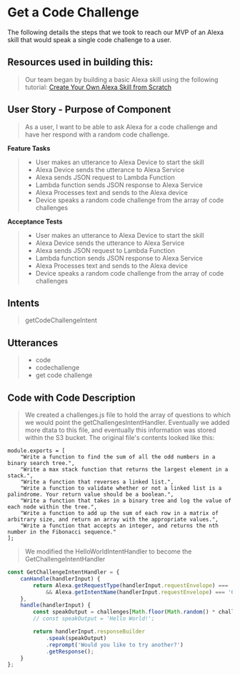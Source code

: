 # Get a Code Challenge

The following details the steps that we took to reach our MVP of an Alexa skill that would speak a single code challenge to a user.

## Resources used in building this:

> Our team began by building a basic Alexa skill using the following tutorial:
[Create Your Own Alexa Skill from Scratch](https://www.youtube.com/watch?v=lc9A_6Uz_t4)

## User Story - Purpose of Component

> As a user, I want to be able to ask Alexa for a code challenge and have her respond with a random code challenge.

**Feature Tasks**

> - User makes an utterance to Alexa Device to start the skill
> - Alexa Device sends the utterance to Alexa Service
> - Alexa sends JSON request to Lambda Function
> - Lambda function sends JSON response to Alexa Service
> - Alexa Processes text and sends to the Alexa device
> - Device speaks a random code challenge from the array of code challenges

**Acceptance Tests**

> - User makes an utterance to Alexa Device to start the skill
> - Alexa Device sends the utterance to Alexa Service
> - Alexa sends JSON request to Lambda Function
> - Lambda function sends JSON response to Alexa Service
> - Alexa Processes text and sends to the Alexa device
> - Device speaks a random code challenge from the array of code challenges


## Intents

> getCodeChallengeIntent

## Utterances

> - code
> - codechallenge
> - get code challenge

## Code with Code Description

> We created a challenges.js file to hold the array of questions to which we would point the getChallengesIntentHandler. Eventually we added more dtata to this file, and eventually this information was stored within the S3 bucket. The original file's contents looked like this:

```javscript
module.exports = [
    "Write a function to find the sum of all the odd numbers in a binary search tree.",
    "Write a max stack function that returns the largest element in a stack.",
    "Write a function that reverses a linked list.",
    "Write a function to validate whether or not a linked list is a palindrome. Your return value should be a boolean.",
    "Write a function that takes in a binary tree and log the value of each node within the tree.",
    "Write a function to add up the sum of each row in a matrix of arbitrary size, and return an array with the appropriate values.",
    "Write a function that accepts an integer, and returns the nth number in the Fibonacci sequence."
];
```

> We modified the HelloWorldIntentHandler to become the GetChallengeIntentHandler

```javascript
const GetChallengeIntentHandler = {
    canHandle(handlerInput) {
        return Alexa.getRequestType(handlerInput.requestEnvelope) === 'IntentRequest'
            && Alexa.getIntentName(handlerInput.requestEnvelope) === 'GetChallengeIntent';
    },
    handle(handlerInput) {
        const speakOutput = challenges[Math.floor(Math.random() * challenges.length)];
        // const speakOutput = 'Hello World!';

        return handlerInput.responseBuilder
            .speak(speakOutput)
            .reprompt('Would you like to try another?')
            .getResponse();
    }
};
```
